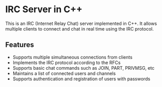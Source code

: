 # IRC Server in C++

This is an IRC (Internet Relay Chat) server implemented in C++. It allows multiple clients to connect and chat in real time using the IRC protocol.

## Features
* Supports multiple simultaneous connections from clients
* Implements the IRC protocol according to the RFCs
* Supports basic chat commands such as JOIN, PART, PRIVMSG, etc
* Maintains a list of connected users and channels
* Supports authentication and registration of users with passwords
